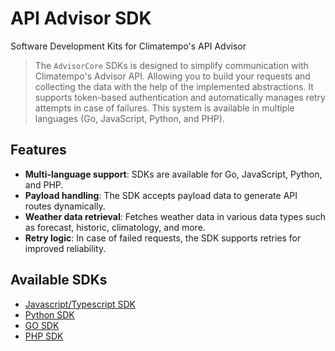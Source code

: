 # API Advisor SDK

Software Development Kits for Climatempo's API Advisor

>The `AdvisorCore` SDKs is designed to simplify communication with Climatempo's Advisor API. Allowing you to build your requests and collecting the data with the help of the implemented abstractions. It supports token-based authentication and automatically manages retry attempts in case of failures. This system is available in multiple languages (Go, JavaScript, Python, and PHP).

## Features

- **Multi-language support**: SDKs are available for Go, JavaScript, Python, and PHP.
- **Payload handling**: The SDK accepts payload data to generate API routes dynamically.
- **Weather data retrieval**: Fetches weather data in various data types such as forecast, historic, climatology, and more.
- **Retry logic**: In case of failed requests, the SDK supports retries for improved reliability.

## Available SDKs

- [Javascript/Typescript SDK](node-advisor-core/README.md)
- [Python SDK](python-advisor-core/README.md)
- [GO SDK]()
- [PHP SDK]()
